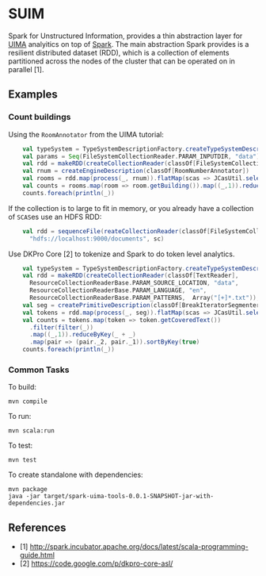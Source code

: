 # SUIM

Spark for Unstructured Information, provides a thin abstraction layer for [UIMA](http://uima.apache.org/) analyitics 
on top of [Spark](http://spark.incubator.apache.org/). 
The main abstraction Spark provides is a resilient distributed dataset (RDD), which is a collection 
of elements partitioned across the nodes of the cluster that can be operated on in parallel [1].


## Examples

### Count buildings 

Using the `RoomAnnotator` from the UIMA tutorial:


```scala
    val typeSystem = TypeSystemDescriptionFactory.createTypeSystemDescription()
    val params = Seq(FileSystemCollectionReader.PARAM_INPUTDIR, "data")
    val rdd = makeRDD(createCollectionReader(classOf[FileSystemCollectionReader], params: _*), sc)
    val rnum = createEngineDescription(classOf[RoomNumberAnnotator])
    val rooms = rdd.map(process(_, rnum)).flatMap(scas => JCasUtil.select(scas.jcas, classOf[RoomNumber]))
    val counts = rooms.map(room => room.getBuilding()).map((_,1)).reduceByKey(_ + _)
    counts.foreach(println(_))
```

If the collection is to large to fit in memory, or you already have a collection of `SCAS`es use an HDFS RDD:

```scala
    val rdd = sequenceFile(reateCollectionReader(classOf[FileSystemCollectionReader], params: _*),
      "hdfs://localhost:9000/documents", sc)
```

Use DKPro Core [2] to tokenize and Spark to do token level analytics.

```scala
    val typeSystem = TypeSystemDescriptionFactory.createTypeSystemDescription()
    val rdd = makeRDD(createCollectionReader(classOf[TextReader],
      ResourceCollectionReaderBase.PARAM_SOURCE_LOCATION, "data",
      ResourceCollectionReaderBase.PARAM_LANGUAGE, "en",
      ResourceCollectionReaderBase.PARAM_PATTERNS,  Array("[+]*.txt")), sc)
    val seg = createPrimitiveDescription(classOf[BreakIteratorSegmenter])
    val tokens = rdd.map(process(_, seg)).flatMap(scas => JCasUtil.select(scas.jcas, classOf[Token]))
    val counts = tokens.map(token => token.getCoveredText())
      .filter(filter(_))
      .map((_,1)).reduceByKey(_ + _)
      .map(pair => (pair._2, pair._1)).sortByKey(true)
    counts.foreach(println(_))
```

### Common Tasks

To build:

    mvn compile

To run:

    mvn scala:run

To test:

    mvn test

To create standalone with dependencies:

    mvn package
    java -jar target/spark-uima-tools-0.0.1-SNAPSHOT-jar-with-dependencies.jar

## References
* [1] http://spark.incubator.apache.org/docs/latest/scala-programming-guide.html
* [2] https://code.google.com/p/dkpro-core-asl/
